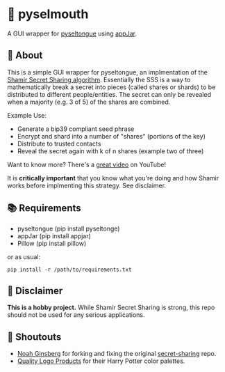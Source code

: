 # :snake: pyselmouth
A GUI wrapper for [pyseltongue](https://github.com/ginsburgnm/pyseltongue) using [appJar](https://github.com/jarvisteach/appJar).

## :closed_lock_with_key: About
This is a simple GUI wrapper for pyseltongue, an implmentation of the [Shamir Secret Sharing algorithm](https://en.wikipedia.org/wiki/Shamir%27s_Secret_Sharing). 
Essentially the SSS is a way to mathematically break a secret into pieces (called shares or shards) to be distributed to different people/entities. The secret can only be revealed when a majority (e.g. 3 of 5) of the shares are combined.

Example Use:
- Generate a bip39 compliant seed phrase
- Encrypt and shard into a number of "shares" (portions of the key) 
- Distribute to trusted contacts
- Reveal the secret again with k of n shares (example two of three)

Want to know more? There's a [great video](https://www.youtube.com/watch?v=iFY5SyY3IMQ) on YouTube!

It is **critically important** that you know what you're doing and how Shamir works before implmenting this strategy. See disclaimer. 

## :books: Requirements
- pyseltongue (pip install pyseltonge)
- appJar (pip install appjar)
- Pillow (pip install pillow)

or as usual:
```
pip install -r /path/to/requirements.txt
```

## :eyes: Disclaimer
**This is a hobby project.** While Shamir Secret Sharing is strong, this repo should not be used for any serious applications.

## :mega: Shoutouts
- [Noah Ginsberg](https://github.com/ginsburgnm) for forking and fixing the original [secret-sharing](https://github.com/shea256/secret-sharing) repo.
- [Quality Logo Products](https://www.qualitylogoproducts.com/blog/harry-potter-color-schemes/) for their Harry Potter color palettes.
